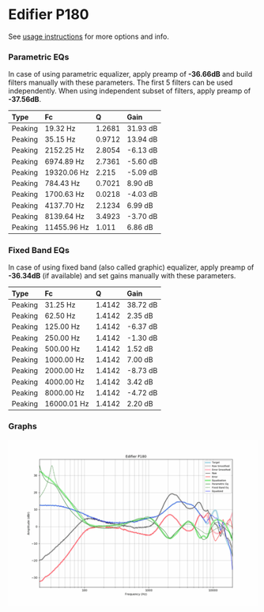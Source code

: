 # Edifier P180
See [usage instructions](https://github.com/jaakkopasanen/AutoEq#usage) for more options and info.

### Parametric EQs
In case of using parametric equalizer, apply preamp of **-36.66dB** and build filters manually
with these parameters. The first 5 filters can be used independently.
When using independent subset of filters, apply preamp of **-37.56dB**.

| Type    | Fc          |      Q | Gain     |
|:--------|:------------|:-------|:---------|
| Peaking | 19.32 Hz    | 1.2681 | 31.93 dB |
| Peaking | 35.15 Hz    | 0.9712 | 13.94 dB |
| Peaking | 2152.25 Hz  | 2.8054 | -6.13 dB |
| Peaking | 6974.89 Hz  | 2.7361 | -5.60 dB |
| Peaking | 19320.06 Hz | 2.215  | -5.09 dB |
| Peaking | 784.43 Hz   | 0.7021 | 8.90 dB  |
| Peaking | 1700.63 Hz  | 0.0218 | -4.03 dB |
| Peaking | 4137.70 Hz  | 2.1234 | 6.99 dB  |
| Peaking | 8139.64 Hz  | 3.4923 | -3.70 dB |
| Peaking | 11455.96 Hz | 1.011  | 6.86 dB  |

### Fixed Band EQs
In case of using fixed band (also called graphic) equalizer, apply preamp of **-36.34dB**
(if available) and set gains manually with these parameters.

| Type    | Fc          |      Q | Gain     |
|:--------|:------------|:-------|:---------|
| Peaking | 31.25 Hz    | 1.4142 | 38.72 dB |
| Peaking | 62.50 Hz    | 1.4142 | 2.35 dB  |
| Peaking | 125.00 Hz   | 1.4142 | -6.37 dB |
| Peaking | 250.00 Hz   | 1.4142 | -1.30 dB |
| Peaking | 500.00 Hz   | 1.4142 | 1.52 dB  |
| Peaking | 1000.00 Hz  | 1.4142 | 7.00 dB  |
| Peaking | 2000.00 Hz  | 1.4142 | -8.73 dB |
| Peaking | 4000.00 Hz  | 1.4142 | 3.42 dB  |
| Peaking | 8000.00 Hz  | 1.4142 | -4.72 dB |
| Peaking | 16000.01 Hz | 1.4142 | 2.20 dB  |

### Graphs
![](./Edifier%20P180.png)
